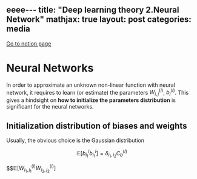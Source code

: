 eeee---
title:  "Deep learning theory 2.Neural Network"
mathjax: true
layout: post
categories: media
---

[Go to notion page](https://www.notion.so/Chapter2-Neural-Networks-b4af1c7431e84fa6b883729a58fdf6d4)


# Neural Networks 

In order to approximate an unknown non-linear function with neural network, it requires to learn (or estimate) the parameters $W^{(l)}_{i,j}$, $b^{(l)}_{i}$. This gives a hindsight on __how to initialize the parameters distribution__ is significant for the neural networks. 

## Initialization distribution of biases and weights

Usually, the obvious choice is the Gaussian distribution

$$\mathbb{E} [b^l_{i_{1}} b^l_{i_{1}}] = \delta_{i_1, i_2} C_{b}^{(l)}$$

$$$\mathbb{E} \left[ W^{(l)}_{i_1,j_1} W^{(l)}_{i_2,j_2} \right]$

